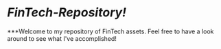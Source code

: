 # *FinTech-Repository!*

***Welcome to my repository of FinTech assets. Feel free to have a look around to see what I've accomplished!